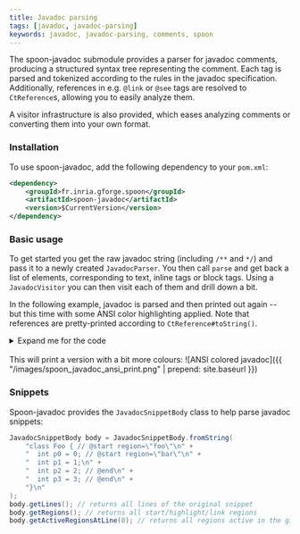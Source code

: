 ```yaml
---
title: Javadoc parsing
tags: [javadoc, javadoc-parsing]
keywords: javadoc, javadoc-parsing, comments, spoon
---
```


The spoon-javadoc submodule provides a parser for javadoc comments, producing a
structured syntax tree representing the comment. Each tag is parsed and
tokenized according to the rules in the javadoc specification. Additionally,
references in e.g. `@link` or `@see` tags are resolved to `CtReference`s,
allowing you to easily analyze them.

A visitor infrastructure is also provided, which eases analyzing comments or
converting them into your own format.

### Installation

To use spoon-javadoc, add the following dependency to your `pom.xml`:
```xml
<dependency>
    <groupId>fr.inria.gforge.spoon</groupId>
    <artifactId>spoon-javadoc</artifactId>
    <version>$CurrentVersion</version>
</dependency>
```

### Basic usage

To get started you get the raw javadoc string (including `/**` and `*/`) and
pass it to a newly created `JavadocParser`.
You then call `parse` and get back a list of elements, corresponding to text,
inline tags or block tags.
Using a `JavadocVisitor` you can then visit each of them and drill down a bit.

In the following example, javadoc is parsed and then printed out again -- but
this time with some ANSI color highlighting applied. Note that references are
pretty-printed according to `CtReference#toString()`.

<details>

<summary>Expand me for the code </summary>

```java
void example() {
    String javadoc = "/**\n" +
        " * Hello world, this is a description.\n" +
        " * How are you doing? I am just fine :)\n" +
        " * This is an inline link {@link String} and one with a {@link String label}\n" +
        " * and a {@link String#CASE_INSENSITIVE_ORDER field} and {@link String#replace(char, char) with a space}.\n" +
        " * {@link java.lang.annotation.Target @Target} chained to @Target.\n" +
        " * <p>\n" +
        " * We can also write <em>very HTML</em> {@code code}.\n" +
        " * And an index: {@index \"Hello world\" With a phrase} or {@index without Without a phrase}.\n" +
        " * {@snippet lang = java id = \"example me\" foo = 'bar':\n" +
        " *         public void HelloWorld(){ //@start region = \"foo\"\n" +
        " *            System.out.println(\"Hello World!\"); // @highlight substring=\"println\"\n" +
        " *        int a = 10;  // @start foo=bar :\n" +
        " *        int a = 10;  // @end\n" +
        " *         } // @end region=foo\n" +
        " *}\n" +
        " * <h2><a id=\"resolution\"></a>{@index \"Module Resolution\"}</h2>\n" +
        " *\n" +
        " * @param args some argument\n" +
        " * @author a poor {@literal man}\n" +
        " *      hello world\n" +
        " * @see String#contains(CharSequence) with a label\n" +
        " * @see String#replace(char, char)\n" +
        " */\n";

    List<JavadocElement> elements = new JavadocParser(
            // Raw comment string including "/*" and "**/"
            // You can get this using CtComment#getRawContent from a spoon element.
            javadoc,
            // The reference element so resolving of links works correctly.
            // Javadoc comments can use "#foo" to refer to fields/methods
            // in the current class.
            new Launcher().getFactory().Type().OBJECT.getTypeDeclaration()
            ).parse();

    for (JavadocElement element : elements) {
        System.out.print(element.accept(new ExampleVisitor()));
    }
}

private static class ExampleVisitor implements JavadocVisitor<String> {

    @Override
    public String defaultValue() {
        throw new RuntimeException("Visit method not implemented");
    }

    @Override
    public String visitInlineTag(JavadocInlineTag tag) {
        String result = "{@\033[36m" + tag.getTagType().getName() + "\033[0m";
        for (JavadocElement element : tag.getElements()) {
            result += " " + element.accept(this);
        }
        result += "}";
        return result;
    }

    @Override
    public String visitBlockTag(JavadocBlockTag tag) {
        String result = "@\033[36m" + tag.getTagType().getName() + "\033[0m ";
        for (JavadocElement element : tag.getElements()) {
            result += element.accept(this);
        }
        result += "\n";
        return result;
    }

    @Override
    public String visitText(JavadocText text) {
        return text.getText();
    }

    @Override
    public String visitReference(JavadocReference reference) {
        return "\033[31m" + reference.getReference() + "\033[0m";
    }

    @Override
    public String visitSnippet(JavadocSnippetTag snippet) {
        String result = "{@\033[36m" + snippet.getTagType().getName() + "\033[0m ";
        result += snippet.getAttributes()
            .entrySet()
            .stream()
            .sorted(Map.Entry.comparingByKey())
            .map(entry -> entry.getKey() + "='" + entry.getValue() + "'")
            .collect(Collectors.joining(" "));

        result += " : ";
        for (JavadocElement element : snippet.getElements()) {
            result += element.accept(this);
        }

        result += "}\n";
        return result;
    }
}
```

</details>
<br>
This will print a version with a bit more colours:
![ANSI colored javadoc]({{ "/images/spoon_javadoc_ansi_print.png" | prepend: site.baseurl }})

### Snippets
Spoon-javadoc provides the `JavadocSnippetBody` class to help parse javadoc
snippets:
```java
JavadocSnippetBody body = JavadocSnippetBody.fromString(
    "class Foo { // @start region=\"foo\"\n" +
    "  int p0 = 0; // @start region=\"bar\"\n" +
    "  int p1 = 1;\n" +
    "  int p2 = 2; // @end\n" +
    "  int p3 = 3; // @end\n" +
    "}\n"
);
body.getLines(); // returns all lines of the original snippet
body.getRegions(); // returns all start/highlight/link regions
body.getActiveRegionsAtLine(0); // returns all regions active in the given line
```
